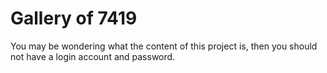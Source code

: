 # Gallery of 7419
You may be wondering what the content of this project is, then you should not have a login account and password.
